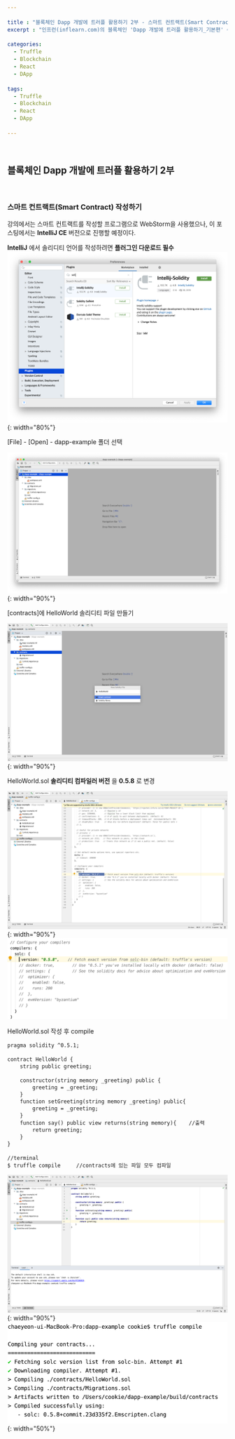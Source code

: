 ```yaml
---

title : "블록체인 Dapp 개발에 트러플 활용하기 2부 - 스마트 컨트랙트(Smart Contract) 작성"
excerpt : "인프런(inflearn.com)의 블록체인 'Dapp 개발에 트러플 활용하기_기본편' 수강하며 정리한 포스팅. 트러플 설치부터 스마트 컨트랙트, 로컬에 배포하기, Rinkeby에 배포하기, 단위테스트, 트러플 리액트 박스 열어보기, 리액트 애플리케이션과 결합하기를 포함한다."

categories:
  - Truffle
  - Blockchain
  - React
  - DApp

tags:
  - Truffle
  - Blockchain
  - React
  - DApp

---
```


<br/>

블록체인 Dapp 개발에 트러플 활용하기 2부
-------------------

<br/>

### 스마트 컨트랙트(Smart Contract) 작성하기

강의에서는 스마트 컨트랙트를 작성할 프로그램으로 WebStorm을 사용했으나, 이 포스팅에서는 **IntelliJ CE** 버전으로 진행할 예정이다.

 **IntelliJ** 에서 솔리디티 언어를 작성하려면 **플러그인 다운로드 필수**
![sol_plugin](/assets/pic/0406/sol_plugin.png){: width="80%"}

[File] - [Open] - dapp-example 폴더 선택

![intelliJ_file_open](/assets/pic/0406/intelliJ_file_open.png){: width="90%"}

[contracts]에 HelloWorld 솔리디티 파일 만들기

![intelliJ_file_open](/assets/pic/0406/new_solidity_file.png){: width="90%"}

HelloWorld.sol **솔리디티 컴파일러 버전** 을 **0.5.8** 로 변경

![sol_version_check](/assets/pic/0406/sol_version_check.png){: width="90%"}
![sol_v](/assets/pic/0406/sol_v.png)

HelloWorld.sol 작성 후 compile
```
pragma solidity ^0.5.1;

contract HelloWorld {
    string public greeting;

    constructor(string memory _greeting) public {
        greeting = _greeting;
    }
    function setGreeting(string memory _greeting) public{
        greeting = _greeting;
    }
    function say() public view returns(string memory){    //출력
        return greeting;
    }
}

//terminal
$ truffle compile     //contracts에 있는 파일 모두 컴파일
```
![helloworld1](/assets/pic/0406/helloworld1.png){: width="90%"}
![helloworld2](/assets/pic/0406/helloworld2.png){: width="50%"}
















<br/>
<br/>
<br/>
<br/>
<br/>
